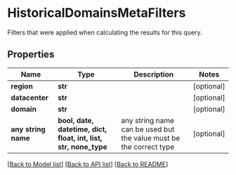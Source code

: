 # HistoricalDomainsMetaFilters

Filters that were applied when calculating the results for this query.

## Properties
Name | Type | Description | Notes
------------ | ------------- | ------------- | -------------
**region** | **str** |  | [optional] 
**datacenter** | **str** |  | [optional] 
**domain** | **str** |  | [optional] 
**any string name** | **bool, date, datetime, dict, float, int, list, str, none_type** | any string name can be used but the value must be the correct type | [optional]

[[Back to Model list]](../README.md#documentation-for-models) [[Back to API list]](../README.md#documentation-for-api-endpoints) [[Back to README]](../README.md)



